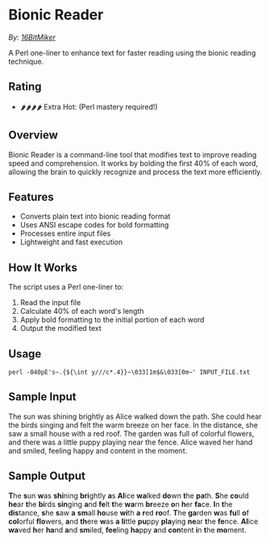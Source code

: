 # Bionic Reader

*By: [16BitMiker](https://github.com/16BitMiker)* 

A Perl one-liner to enhance text for faster reading using the bionic reading technique.

## Rating

- 🌶️🌶️🌶️🌶️ Extra Hot: (Perl mastery required!)

## Overview

Bionic Reader is a command-line tool that modifies text to improve reading speed and comprehension. It works by bolding the first 40% of each word, allowing the brain to quickly recognize and process the text more efficiently.

## Features

- Converts plain text into bionic reading format
- Uses ANSI escape codes for bold formatting
- Processes entire input files
- Lightweight and fast execution

## How It Works

The script uses a Perl one-liner to:

1. Read the input file
2. Calculate 40% of each word's length
3. Apply bold formatting to the initial portion of each word
4. Output the modified text

## Usage

```
perl -040pE's~.{${\int y///c*.4}}~\033[1m$&\033[0m~' INPUT_FILE.txt
```

## Sample Input

The sun was shining brightly as Alice walked down the path. She could hear the birds singing and felt the warm breeze on her face. In the distance, she saw a small house with a red roof. The garden was full of colorful flowers, and there was a little puppy playing near the fence. Alice waved her hand and smiled, feeling happy and content in the moment.

## Sample Output

**T**he **s**un **w**as **shi**ning **bri**ghtly **a**s **Al**ice **wa**lked **do**wn **t**he **pa**th. **S**he **co**uld **he**ar **t**he **bi**rds **sin**ging **a**nd **fe**lt **t**he **wa**rm **br**eeze **o**n **h**er **fa**ce. **I**n **t**he **dis**tance, **s**he **s**aw **a** **sm**all **ho**use **wi**th **a** **r**ed **ro**of. **T**he **ga**rden **w**as **fu**ll **o**f **col**orful **flo**wers, **a**nd **th**ere **w**as **a** **li**ttle **pu**ppy **pla**ying **ne**ar **t**he **fe**nce. **Al**ice **wa**ved **h**er **ha**nd **a**nd **sm**iled, **fee**ling **ha**ppy **a**nd **con**tent **i**n **t**he **mo**ment.
